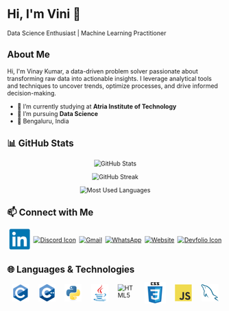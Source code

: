 # Hi, I'm Vini 👋
Data Science Enthusiast | Machine Learning Practitioner



## About Me

Hi, I'm Vinay Kumar, a data-driven problem solver passionate about transforming raw data into actionable insights. I leverage analytical tools and techniques to uncover trends, optimize processes, and drive informed decision-making.
 - 🔭 I’m currently studying at **Atria Institute of Technology**    
 - 📖 I’m pursuing **Data Science**
 - 📍 Bengaluru, India



## 📊 GitHub Stats
<div align="center">
    
![GitHub Stats](https://github-readme-stats.vercel.app/api?username=vini-501&show_icons=true&theme=radical)

![GitHub Streak](https://github-readme-streak-stats.herokuapp.com/?user=vini-501&theme=radical)

![Most Used Languages](https://github-readme-stats.vercel.app/api/top-langs/?username=vini-501&layout=compact&theme=radical)

</div>

## 📫 Connect with Me

<div style="display: flex; justify-content: space-around; align-items: center; gap=200;">
    <a href="https://www.linkedin.com/in/your-username/" target="_blank">
        <img src="https://raw.githubusercontent.com/devicons/devicon/master/icons/linkedin/linkedin-original.svg" alt="LinkedIn" width="50" height="50" style="margin: 0 50;"/>
    </a>
    <a href="https://discord.com/users/your-username" target="_blank">
        <img src="https://cdn.prod.website-files.com/6257adef93867e50d84d30e2/636e0a69f118df70ad7828d4_icon_clyde_blurple_RGB.svg" alt="Discord Icon" width="50" height="50" style="margin: 0 50 px;">
    </a>
    <a href="mailto:your-email@gmail.com" target="_blank">
        <img src="https://upload.wikimedia.org/wikipedia/commons/4/4e/Gmail_Icon.png" alt="Gmail" width="50" height="50">
    </a>
    <a href="https://wa.me/your-number" target="_blank">
        <img src="https://upload.wikimedia.org/wikipedia/commons/6/6b/WhatsApp.svg" alt="WhatsApp" width="50" height="50">
    </a>
    <a href="https://your-website.com" target="_blank">
        <img src="https://upload.wikimedia.org/wikipedia/commons/8/87/Google_Chrome_icon_%282011%29.png" alt="Website" width="50" height="50">
    </a>
    <a href="https://devfolio.co/@your-username" target="_blank">
        <img src="https://cdn.iconscout.com/icon/free/png-256/free-devfolio-logo-icon-download-in-svg-png-gif-file-formats--brand-company-programming-language-logos-pack-icons-8383724.png" alt="Devfolio Icon" width="50" height="50">
    </a>
</div>

## 🌐 Languages & Technologies

<div style="display: flex; justify-content: space-around; align-items: center;">
  <img src="https://raw.githubusercontent.com/devicons/devicon/master/icons/c/c-original.svg" alt="c" width="40" height="40">
  <img src="https://raw.githubusercontent.com/devicons/devicon/master/icons/cplusplus/cplusplus-original.svg" alt="cplusplus" width="40" height="40">
  <img src="https://raw.githubusercontent.com/devicons/devicon/master/icons/python/python-original.svg" alt="python" width="40" height="40"/>
  <img src="https://raw.githubusercontent.com/devicons/devicon/master/icons/java/java-original.svg" alt="java" width="40" height="40"/>
  <img src="https://www.w3schools.com/html/html5.gif" alt="HTML5" width="40" height="40">
    <img src="https://raw.githubusercontent.com/devicons/devicon/master/icons/css3/css3-original-wordmark.svg" alt="css3" width="50" height="50"/>
  <img src="https://raw.githubusercontent.com/devicons/devicon/master/icons/javascript/javascript-original.svg" alt="javascript" width="40" height="40"/>
  <img src="https://raw.githubusercontent.com/devicons/devicon/master/icons/mysql/mysql-original.svg" alt="SQL" width="40" height="40"/>
</div>
